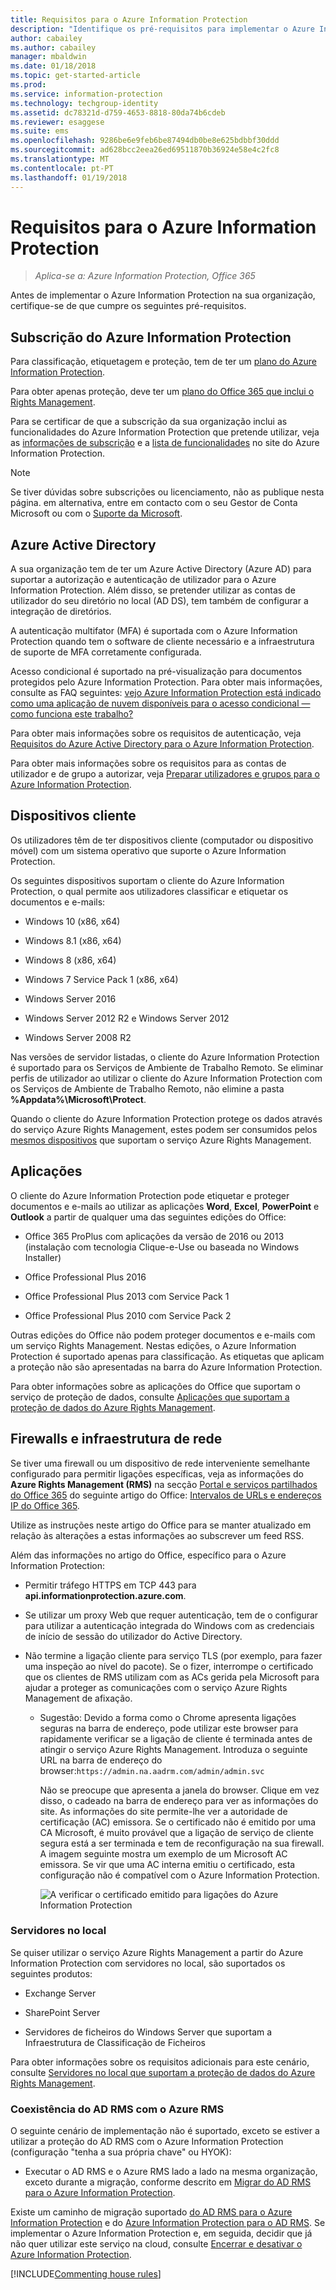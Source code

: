 ```yaml
---
title: Requisitos para o Azure Information Protection
description: "Identifique os pré-requisitos para implementar o Azure Information Protection para a sua organização."
author: cabailey
ms.author: cabailey
manager: mbaldwin
ms.date: 01/18/2018
ms.topic: get-started-article
ms.prod: 
ms.service: information-protection
ms.technology: techgroup-identity
ms.assetid: dc78321d-d759-4653-8818-80da74b6cdeb
ms.reviewer: esaggese
ms.suite: ems
ms.openlocfilehash: 9286be6e9feb6be87494db0be8e625bdbbf30ddd
ms.sourcegitcommit: ad628bcc2eea26ed69511870b36924e58e4c2fc8
ms.translationtype: MT
ms.contentlocale: pt-PT
ms.lasthandoff: 01/19/2018
---
```

# <a name="requirements-for-azure-information-protection"></a>Requisitos para o Azure Information Protection

>*Aplica-se a: Azure Information Protection, Office 365*

Antes de implementar o Azure Information Protection na sua organização, certifique-se de que cumpre os seguintes pré-requisitos. 

## <a name="subscription-for-azure-information-protection"></a>Subscrição do Azure Information Protection

Para classificação, etiquetagem e proteção, tem de ter um [plano do Azure Information Protection](https://www.microsoft.com/cloud-platform/azure-information-protection-pricing). 

Para obter apenas proteção, deve ter um [plano do Office 365 que inclui o Rights Management](http://download.microsoft.com/download/E/C/F/ECF42E71-4EC0-48FF-AA00-577AC14D5B5C/Azure_Information_Protection_licensing_datasheet_EN-US.pdf).

Para se certificar de que a subscrição da sua organização inclui as funcionalidades do Azure Information Protection que pretende utilizar, veja as [informações de subscrição](https://www.microsoft.com/cloud-platform/azure-information-protection-pricing) e a [lista de funcionalidades](https://www.microsoft.com/cloud-platform/azure-information-protection-features) no site do Azure Information Protection.

> [!NOTE]
> Se tiver dúvidas sobre subscrições ou licenciamento, não as publique nesta página. em alternativa, entre em contacto com o seu Gestor de Conta Microsoft ou com o [Suporte da Microsoft](information-support.md#to-contact-microsoft-support).

## <a name="azure-active-directory"></a>Azure Active Directory

A sua organização tem de ter um Azure Active Directory (Azure AD) para suportar a autorização e autenticação de utilizador para o Azure Information Protection. Além disso, se pretender utilizar as contas de utilizador do seu diretório no local (AD DS), tem também de configurar a integração de diretórios.

A autenticação multifator (MFA) é suportada com o Azure Information Protection quando tem o software de cliente necessário e a infraestrutura de suporte de MFA corretamente configurada.

Acesso condicional é suportado na pré-visualização para documentos protegidos pelo Azure Information Protection. Para obter mais informações, consulte as FAQ seguintes: [vejo Azure Information Protection está indicado como uma aplicação de nuvem disponíveis para o acesso condicional — como funciona este trabalho?](faqs.md#i-see-azure-information-protection-is-listed-as-an-available-cloud-app-for-conditional-accesshow-does-this-work)

Para obter mais informações sobre os requisitos de autenticação, veja [Requisitos do Azure Active Directory para o Azure Information Protection](requirements-azure-ad.md). 

Para obter mais informações sobre os requisitos para as contas de utilizador e de grupo a autorizar, veja [Preparar utilizadores e grupos para o Azure Information Protection](../plan-design/prepare.md).

## <a name="client-devices"></a>Dispositivos cliente

Os utilizadores têm de ter dispositivos cliente (computador ou dispositivo móvel) com um sistema operativo que suporte o Azure Information Protection.

Os seguintes dispositivos suportam o cliente do Azure Information Protection, o qual permite aos utilizadores classificar e etiquetar os documentos e e-mails:

- Windows 10 (x86, x64)

- Windows 8.1 (x86, x64)

- Windows 8 (x86, x64)

- Windows 7 Service Pack 1 (x86, x64)

- Windows Server 2016 

- Windows Server 2012 R2 e Windows Server 2012

- Windows Server 2008 R2 

Nas versões de servidor listadas, o cliente do Azure Information Protection é suportado para os Serviços de Ambiente de Trabalho Remoto. Se eliminar perfis de utilizador ao utilizar o cliente do Azure Information Protection com os Serviços de Ambiente de Trabalho Remoto, não elimine a pasta **%Appdata%\Microsoft\Protect**.

Quando o cliente do Azure Information Protection protege os dados através do serviço Azure Rights Management, estes podem ser consumidos pelos [mesmos dispositivos](requirements-client-devices.md) que suportam o serviço Azure Rights Management.

## <a name="applications"></a>Aplicações

O cliente do Azure Information Protection pode etiquetar e proteger documentos e e-mails ao utilizar as aplicações **Word**, **Excel**, **PowerPoint** e **Outlook** a partir de qualquer uma das seguintes edições do Office:

- Office 365 ProPlus com aplicações da versão de 2016 ou 2013 (instalação com tecnologia Clique-e-Use ou baseada no Windows Installer)

- Office Professional Plus 2016

- Office Professional Plus 2013 com Service Pack 1

- Office Professional Plus 2010 com Service Pack 2

Outras edições do Office não podem proteger documentos e e-mails com um serviço Rights Management. Nestas edições, o Azure Information Protection é suportado apenas para classificação. As etiquetas que aplicam a proteção não são apresentadas na barra do Azure Information Protection. 

Para obter informações sobre as aplicações do Office que suportam o serviço de proteção de dados, consulte [Aplicações que suportam a proteção de dados do Azure Rights Management](requirements-applications.md).

## <a name="firewalls-and-network-infrastructure"></a>Firewalls e infraestrutura de rede

Se tiver uma firewall ou um dispositivo de rede interveniente semelhante configurado para permitir ligações específicas, veja as informações do **Azure Rights Management (RMS)** na secção [Portal e serviços partilhados do Office 365](https://support.office.com/en-us/article/Office-365-URLs-and-IP-address-ranges-8548a211-3fe7-47cb-abb1-355ea5aa88a2?ui=en-US&rs=en-US&ad=US#bkmk_portal-identity) do seguinte artigo do Office: [Intervalos de URLs e endereços IP do Office 365](https://support.office.com/en-US/article/Office-365-URLs-and-IP-address-ranges-8548a211-3fe7-47cb-abb1-355ea5aa88a2).

Utilize as instruções neste artigo do Office para se manter atualizado em relação às alterações a estas informações ao subscrever um feed RSS.

Além das informações no artigo do Office, específico para o Azure Information Protection:

- Permitir tráfego HTTPS em TCP 443 para **api.informationprotection.azure.com**.

- Se utilizar um proxy Web que requer autenticação, tem de o configurar para utilizar a autenticação integrada do Windows com as credenciais de início de sessão do utilizador do Active Directory.

- Não termine a ligação cliente para serviço TLS (por exemplo, para fazer uma inspeção ao nível do pacote). Se o fizer, interrompe o certificado que os clientes de RMS utilizam com as ACs gerida pela Microsoft para ajudar a proteger as comunicações com o serviço Azure Rights Management de afixação.
    
    - Sugestão: Devido a forma como o Chrome apresenta ligações seguras na barra de endereço, pode utilizar este browser para rapidamente verificar se a ligação de cliente é terminada antes de atingir o serviço Azure Rights Management. Introduza o seguinte URL na barra de endereço do browser:`https://admin.na.aadrm.com/admin/admin.svc` 
    
        Não se preocupe que apresenta a janela do browser. Clique em vez disso, o cadeado na barra de endereço para ver as informações do site. As informações do site permite-lhe ver a autoridade de certificação (AC) emissora. Se o certificado não é emitido por uma CA Microsoft, é muito provável que a ligação de serviço de cliente segura está a ser terminada e tem de reconfiguração na sua firewall. A imagem seguinte mostra um exemplo de um Microsoft AC emissora. Se vir que uma AC interna emitiu o certificado, esta configuração não é compatível com o Azure Information Protection.
        
        ![A verificar o certificado emitido para ligações do Azure Information Protection](../media/certificate-checking.png)

### <a name="on-premises-servers"></a>Servidores no local

Se quiser utilizar o serviço Azure Rights Management a partir do Azure Information Protection com servidores no local, são suportados os seguintes produtos:

- Exchange Server

- SharePoint Server

- Servidores de ficheiros do Windows Server que suportam a Infraestrutura de Classificação de Ficheiros

Para obter informações sobre os requisitos adicionais para este cenário, consulte [Servidores no local que suportam a proteção de dados do Azure Rights Management](requirements-servers.md).

### <a name="coexistence-of-ad-rms-with-azure-rms"></a>Coexistência do AD RMS com o Azure RMS

O seguinte cenário de implementação não é suportado, exceto se estiver a utilizar a proteção do AD RMS com o Azure Information Protection (configuração "tenha a sua própria chave" ou HYOK):

- Executar o AD RMS e o Azure RMS lado a lado na mesma organização, exceto durante a migração, conforme descrito em [Migrar do AD RMS para o Azure Information Protection](../plan-design/migrate-from-ad-rms-to-azure-rms.md).

Existe um caminho de migração suportado [do AD RMS para o Azure Information Protection](http://technet.microsoft.com/library/Dn858447.aspx) e do [Azure Information Protection para o AD RMS](/powershell/module/aadrm/Set-AadrmMigrationUrl). Se implementar o Azure Information Protection e, em seguida, decidir que já não quer utilizar este serviço na cloud, consulte [Encerrar e desativar o Azure Information Protection](../deploy-use/decommission-deactivate.md).

[!INCLUDE[Commenting house rules](../includes/houserules.md)]


